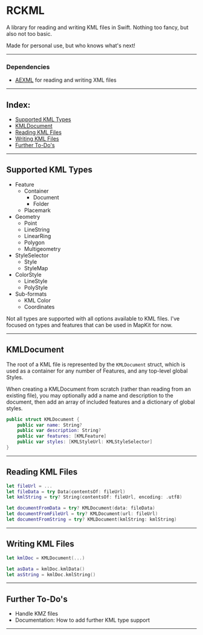 # RCKML

A library for reading and writing KML files in Swift. Nothing too fancy, but also not too basic.

Made for personal use, but who knows what's next!

---

### Dependencies

- [AEXML](https://github.com/tadija/AEXML) for reading and writing XML files

---

## Index:

- [Supported KML Types]()
- [KMLDocument]()
- [Reading KML Files]()
- [Writing KML Files]()
- [Further To-Do's]()

---

## Supported KML Types

- Feature
    - Container
        - Document
        - Folder
    - Placemark
- Geometry
    - Point
    - LineString
    - LinearRing
    - Polygon
    - Multigeometry
- StyleSelector
    - Style
    - StyleMap
- ColorStyle
    - LineStyle
    - PolyStyle
- Sub-formats
    - KML Color
    - Coordinates

Not all types are supported with all options available to KML files. I've focused on types and features that can be used in MapKit for now.

---

## KMLDocument

The root of a KML file is represented by the `KMLDocument` struct, which is used as a container for any number of Features, and any top-level global Styles.

When creating a KMLDocument from scratch (rather than reading from an existing file), you may optionally add a name and description to the document, then add an array of included features and a dictionary of global styles.

```swift
public struct KMLDocument {
    public var name: String?
    public var description: String?
    public var features: [KMLFeature]
    public var styles: [KMLStyleUrl: KMLStyleSelector]
}
```

---

## Reading KML Files

```swift
let fileUrl = ...
let fileData = try Data(contentsOf: fileUrl)
let kmlString = try? String(contentsOf: fileUrl, encoding: .utf8)

let documentFromData = try? KMLDocument(data: fileData)
let documentFromFileUrl = try? KMLDocument(url: fileUrl)
let documentFromString = try? KMLDocument(kmlString: kmlString)
```

---

## Writing KML Files

```swift
let kmlDoc = KMLDocument(...)

let asData = kmlDoc.kmlData()
let asString = kmlDoc.kmlString()
```

---

## Further To-Do's

- Handle KMZ files
- Documentation: How to add further KML type support

---
